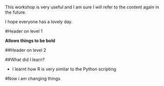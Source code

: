 This workshop is very useful and I am sure I will refer to the content again in the future.

I hope everyone has a lovely day.

#Header on level 1

**Allows things to be bold**


##Header on level 2

##What did I learn? 

* I learnt how R is very similar to the Python scripting


#Now i am changing things

